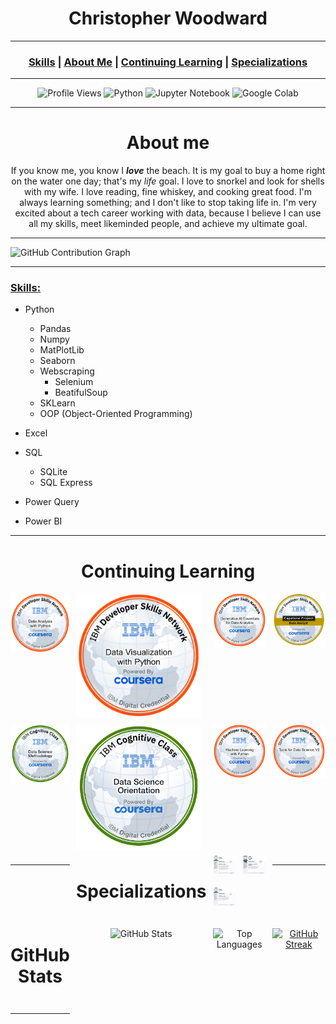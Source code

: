 <div align="center">
    <h1>Christopher Woodward</h1>
</div>

<div align="center">
<hr/>
<h3>
    <a href="#skills">Skills</a> |
    <a href="#about-me">About Me</a> |
    <a href="#continuing-learning">Continuing Learning</a> | 
    <a href="#certificates">Specializations</a>
</h3>    
</div>
<hr/>

<div align="center">
    
![Profile Views](https://komarev.com/ghpvc/?username=therealchriswoodward) ![Python](https://img.shields.io/badge/Python-My%20Strongest%20Skill-9FE2BF?style=flat&logo=python) ![Jupyter Notebook](https://img.shields.io/badge/Jupyter%20Notebook-My%20Favorite%20Notebook-skyblue?logo=jupyter&logoColor=orange)
![Google Colab](https://img.shields.io/badge/Collab-My%20Second%20Favorite-9FE2BF?logo=googlecolab&logoColor=orange)

</div>

<div align="center">

***

# About me

If you know me, you know I ***love*** the beach. It is my goal to buy a home right on the water one day; that's my _life_ goal. I love to snorkel and look for shells with my wife. I love reading, fine whiskey, and cooking great food. I'm always learning something; and I don't like to stop taking life in. I'm very excited about a tech career working with data, because I believe I can use all my skills, meet likeminded people, and achieve my ultimate goal.

</div>

***

![GitHub Contribution Graph](https://github-readme-activity-graph.vercel.app/graph?username=therealchriswoodward&bg_color=000000&color=00BFFF&line=9FE2BF&point=00BFFF&area=true&hide_border=true)

***

</div>

### <u>Skills:</u>

* Python
    * Pandas
    * Numpy
    * MatPlotLib
    * Seaborn
    * Webscraping
      * Selenium
      * BeatifulSoup
    * SKLearn
    * OOP (Object-Oriented Programming)

* Excel

* SQL
    * SQLite
    * SQL Express

* Power Query

* Power BI

***

<div align="center">
    
# Continuing Learning

<div style="display: grid; grid-template-columns: repeat(4, 2fr); gap: 10px;">
<img src="data-analysis-with-python.png" alt="Badge 1" width="200"/>
<img src="data-visualization-with-python.png" alt="Badge 2" width="200"/>
<img src="generative-ai-essentials-for-data-analytics.png" alt="Badge 3" width="200"/>
<img src="data-analyst-capstone-project.png" alt="Badge 4" width="200"/>
<img src="data-science-methodology.png" alt="Badge 5" width="200"/>
<img src="data-science-orientation.png" alt="Badge 6" width="200"/>
<img src="machine-learning-with-python.png" alt="Badge 7" width="200"/>
<img src="tools-for-data-science-v2.png" alt="Badge 8" width="200"/>

<hr/>

# Specializations
<div style="display: grid; grid-template-columns: repeat(2, 1fr); gap: 10px;">
<img src="https://github.com/therealchriswoodward/therealchriswoodward/blob/main/IBM%20Data%20Analyst%20Certificate.png?raw=true" alt="IBM Certificate" width="500"/>
<img src="https://github.com/therealchriswoodward/therealchriswoodward/blob/main/Google%20Advanced%20Data%20Analytics%20Certificate.png?raw=true" alt="Google Certificate" width="500"/>
<img src="https://github.com/therealchriswoodward/therealchriswoodward/blob/Data-Science-Certificate/IBM%20Data%20Science.png?raw=true" alt="IBM Data Science" width="500"/>

</div>

***

# GitHub Stats

![GitHub Stats](https://github-readme-stats.vercel.app/api?username=therealchriswoodward&show_icons=true&theme=default)

![Top Languages](https://github-readme-stats.vercel.app/api/top-langs/?username=therealchriswoodward&layout=compact)

[![GitHub Streak](https://streak-stats.demolab.com/?user=therealchriswoodward)](https://git.io/streak-stats)

***
</div>
